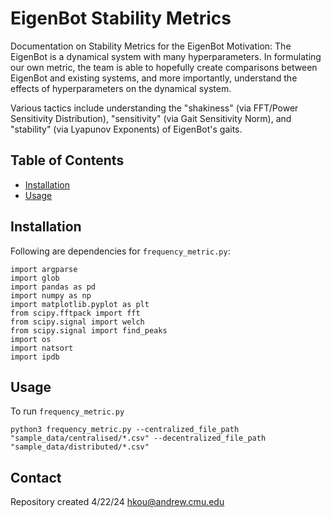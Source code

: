 # EigenBot Stability Metrics

Documentation on Stability Metrics for the EigenBot
Motivation: The EigenBot is a dynamical system with many hyperparameters. In formulating our own metric, the team is able to hopefully create comparisons between EigenBot and existing systems, and more importantly, understand the effects of hyperparameters on the dynamical system.

Various tactics include understanding the "shakiness" (via FFT/Power Sensitivity Distribution), "sensitivity" (via Gait Sensitivity Norm), and "stability" (via Lyapunov Exponents) of EigenBot's gaits.

## Table of Contents

- [Installation](#installation)
- [Usage](#usage)

## Installation

Following are dependencies for `frequency_metric.py`:
```
import argparse
import glob
import pandas as pd
import numpy as np
import matplotlib.pyplot as plt
from scipy.fftpack import fft
from scipy.signal import welch
from scipy.signal import find_peaks
import os
import natsort
import ipdb
```

## Usage

To run `frequency_metric.py`

`python3 frequency_metric.py --centralized_file_path "sample_data/centralised/*.csv" --decentralized_file_path "sample_data/distributed/*.csv"`


## Contact
Repository created 4/22/24
hkou@andrew.cmu.edu

